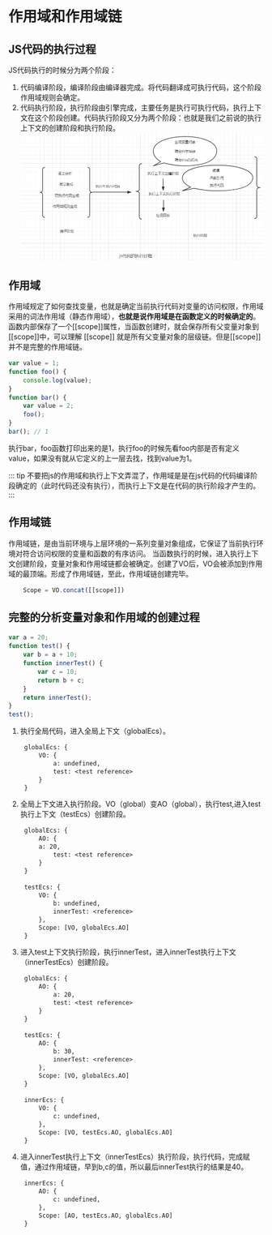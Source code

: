 # 作用域和作用域链

## JS代码的执行过程
JS代码执行的时候分为两个阶段：
1. 代码编译阶段，编译阶段由编译器完成。将代码翻译成可执行代码，这个阶段作用域规则会确定。
2. 代码执行阶段，执行阶段由引擎完成，主要任务是执行可执行代码，执行上下文在这个阶段创建。代码执行阶段又分为两个阶段：也就是我们之前说的执行上下文的创建阶段和执行阶段。
![js代码执行过程](../../docs/.vuepress/public/images/js-five1.png)
## 作用域
作用域规定了如何查找变量，也就是确定当前执行代码对变量的访问权限，作用域采用的词法作用域（静态作用域），**也就是说作用域是在函数定义的时候确定的**。函数内部保存了一个[[scope]]属性，当函数创建时，就会保存所有父变量对象到[[scope]]中，可以理解 [[scope]] 就是所有父变量对象的层级链。但是[[scope]]并不是完整的作用域链。

```javascript
var value = 1;
function foo() {
    console.log(value);
}
function bar() {
    var value = 2;
    foo();
}
bar(); // 1
```
执行bar，foo函数打印出来的是1，执行foo的时候先看foo内部是否有定义value，如果没有就从它定义的上一层去找，找到value为1。

::: tip
不要把js的作用域和执行上下文弄混了，作用域是是在js代码的代码编译阶段确定的（此时代码还没有执行），而执行上下文是在代码的执行阶段才产生的。
:::
## 作用域链
作用域链，是由当前环境与上层环境的一系列变量对象组成，它保证了当前执行环境对符合访问权限的变量和函数的有序访问。
当函数执行的时候，进入执行上下文创建阶段，变量对象和作用域链都会被确定。创建了VO后，VO会被添加到作用域的最顶端。形成了作用域链，至此，作用域链创建完毕。
```javascript
    Scope = VO.concat([[scope]])
```
## 完整的分析变量对象和作用域的创建过程

```javascript
var a = 20;
function test() {
    var b = a + 10;
    function innerTest() {
        var c = 10;
        return b + c;
    }
    return innerTest();
}
test();
```
1. 执行全局代码，进入全局上下文（globalEcs）。


        globalEcs: {
            VO: {
                a: undefined,
                test: <test reference> 
            }
        }
2. 全局上下文进入执行阶段。VO（global）变AO（global），执行test,进入test执行上下文（testEcs）创建阶段。


        globalEcs: {
            AO: {
            a: 20,
                test: <test reference> 
            }
        }

        testEcs: {
            VO: {
                b: undefined,
                innerTest: <reference>
            },
            Scope: [VO, globalEcs.AO]
        }  
3. 进入test上下文执行阶段，执行innerTest，进入innerTest执行上下文（innerTestEcs）创建阶段。


        globalEcs: {
            AO: {
                a: 20,
                test: <test reference> 
            }
        }

        testEcs: {
            AO: {
                b: 30,
                innerTest: <reference>
            },
            Scope: [VO, globalEcs.AO]
        }

        innerEcs: {
            VO: {
                c: undefined,
            },
            Scope: [VO, testEcs.AO, globalEcs.AO]
        }

4. 进入innerTest执行上下文（innerTestEcs）执行阶段，执行代码，完成赋值，通过作用域链，早到b,c的值，所以最后innerTest执行的结果是40。

        
        innerEcs: {
            AO: {
                c: undefined,
            },
            Scope: [AO, testEcs.AO, globalEcs.AO]
        }
